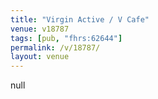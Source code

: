 ```yaml
---
title: "Virgin Active / V Cafe"
venue: v18787
tags: [pub, "fhrs:62644"]
permalink: /v/18787/
layout: venue
---
```

null